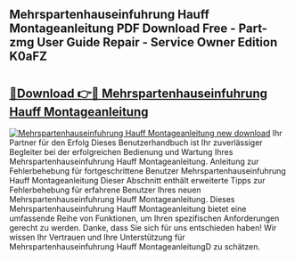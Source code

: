 ## Mehrspartenhauseinfuhrung Hauff Montageanleitung PDF Download Free - Part-zmg User Guide Repair - Service Owner Edition K0aFZ

# <h2><a href="http://df8h01.blite.top/?on=Mehrspartenhauseinfuhrung+Hauff+Montageanleitung">🔗Download 👉🔴 Mehrspartenhauseinfuhrung Hauff Montageanleitung</a></h2>

[![Mehrspartenhauseinfuhrung Hauff Montageanleitung new download](https://i.imgur.com/lujVjoI.png)](http://df8h01.blite.top/?on=Mehrspartenhauseinfuhrung+Hauff+Montageanleitung)
Ihr Partner für den Erfolg Dieses Benutzerhandbuch ist Ihr zuverlässiger Begleiter bei der erfolgreichen Bedienung und Wartung Ihres Mehrspartenhauseinfuhrung Hauff Montageanleitung. Anleitung zur Fehlerbehebung für fortgeschrittene Benutzer Mehrspartenhauseinfuhrung Hauff Montageanleitung Dieser Abschnitt enthält erweiterte Tipps zur Fehlerbehebung für erfahrene Benutzer Ihres neuen Mehrspartenhauseinfuhrung Hauff Montageanleitung. Dieses Mehrspartenhauseinfuhrung Hauff Montageanleitung bietet eine umfassende Reihe von Funktionen, um Ihren spezifischen Anforderungen gerecht zu werden. Danke, dass Sie sich für uns entschieden haben! Wir wissen Ihr Vertrauen und Ihre Unterstützung für Mehrspartenhauseinfuhrung Hauff MontageanleitungD zu schätzen.
